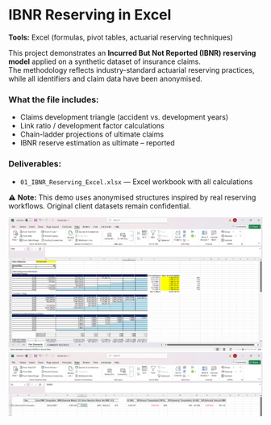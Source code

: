 # IBNR Reserving in Excel  
**Tools:** Excel (formulas, pivot tables, actuarial reserving techniques)  

This project demonstrates an **Incurred But Not Reported (IBNR) reserving model** applied on a synthetic dataset of insurance claims.  
The methodology reflects industry-standard actuarial reserving practices, while all identifiers and claim data have been anonymised.  

### What the file includes:
- Claims development triangle (accident vs. development years)  
- Link ratio / development factor calculations  
- Chain-ladder projections of ultimate claims  
- IBNR reserve estimation as ultimate – reported  

### Deliverables:
- `01_IBNR_Reserving_Excel.xlsx` — Excel workbook with all calculations  

⚠️ **Note:** This demo uses anonymised structures inspired by real reserving workflows. Original client datasets remain confidential.  

![Excel Preview](assets/IBNR1.png)  
![Excel Preview](assets/IBNR2.png)  
